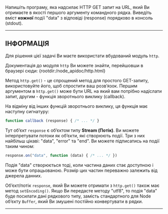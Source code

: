Напишіть програму, яка надсилає HTTP GET запит на URL, який Ви отримаєте в якості першого аргументу командного рядка. Виведіть вміст **кожної** події "data" з відповіді (response) порядково в консоль (stdout).

----------------------------------------------------------------------
## ІНФОРМАЦІЯ

Для рішення цієї задачі Ви маєте використати вбудований модуль `http`.

Документація до модуля `http` Ви можете знайти, перейшовши в браузері сюди:
  {rootdir:/node_apidoc/http.html}

Метод `http.get()` - це спрощений метод для простого GET-запиту, використовуйте його, щоб спростити ваш розв’язок. Першим аргументом в `http.get()` може бути URL на який вам потрібно надіслати запит, другим - функція зворотнього виклику (сallback).

На відміну від інших функцій зворотнього виклику, ця функція має наступну сигнатуру:

```js
function callback (response) { /* ... */ }
```

Тут об’єкт `response` є об’єктом типу **Stream (Потік)**. Ви можете інтерпретувати потоки як об’єкти, які створюють події. Три з них найбільш цікаві: "data", "error" та "end". Ви можете підписатись на події таким чином:

```js
response.on("data", function (data) { /* ... */ })
```

Подія "data" створюється тоді, коли частина даних стає доступною і може бути опрацьованою. Розмір цих частин переважно залежить від джерела данних.

Об’єкт/потік `response`, який Ви можете отримати з `http.get()` також має метод `setEncoding()`. Якщо Ви передасте методу  "utf8", то подія "data" буде посилати дані рядкового типу, замість стандартного для  Node об’єкту `Buffer`, який Ви змушені постійно конвертувати в рядки.

----------------------------------------------------------------------

